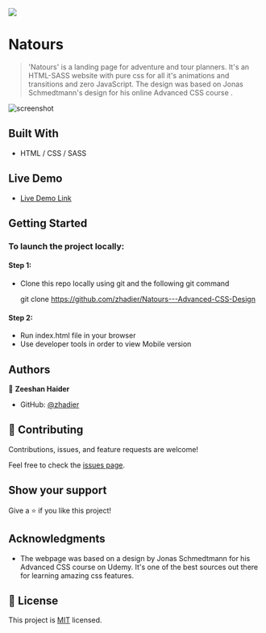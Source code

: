 ![](https://img.shields.io/badge/Microverse-blueviolet)

# Natours

> 'Natours' is a landing page for adventure and tour planners. It's an HTML-SASS website with pure css for all it's animations and transitions and zero JavaScript. The design was based on Jonas Schmedtmann's design for his online Advanced CSS course .

![screenshot](https://user-images.githubusercontent.com/90556221/147119548-d76fed22-56f3-480e-b79c-13bbfb9f10c8.png)


## Built With

- HTML / CSS / SASS

## Live Demo

- [Live Demo Link](https://zhadier.github.io/Natours---Advanced-CSS-Design)

## Getting Started

### To launch the project locally:

#### Step 1:
- Clone this repo locally using git and the following git command

  git clone https://github.com/zhadier/Natours---Advanced-CSS-Design

#### Step 2:
- Run index.html file in your browser
- Use developer tools in order to view Mobile version


## Authors

👤 **Zeeshan Haider**

- GitHub: [@zhadier](https://github.com/zhadier)

## 🤝 Contributing

Contributions, issues, and feature requests are welcome!

Feel free to check the [issues page](../../issues/).

## Show your support

Give a ⭐️ if you like this project!

## Acknowledgments

- The webpage was based on a design by Jonas Schmedtmann for his Advanced CSS course on Udemy. It's one of the best sources out there for learning amazing css features.


## 📝 License

This project is [MIT](./MIT.md) licensed.

